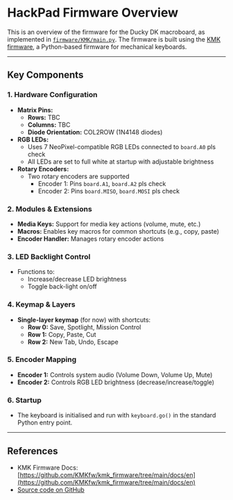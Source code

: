 # HackPad Firmware Overview

This is an overview of the firmware for the Ducky DK macroboard, as implemented in [`firmware/KMK/main.py`](https://github.com/DuckyBoi-XD/HackPad/blob/main/firmware/KMK/main.py). The firmware is built using the [KMK firmware](https://github.com/KMKfw/kmk_firmware), a Python-based firmware for mechanical keyboards.

---

## Key Components

### 1. Hardware Configuration
- **Matrix Pins:**
  - **Rows:** TBC
  - **Columns:** TBC
  - **Diode Orientation:** COL2ROW (1N4148 diodes)
- **RGB LEDs:**
  - Uses 7 NeoPixel-compatible RGB LEDs connected to `board.A0`  pls check
  - All LEDs are set to full white at startup with adjustable brightness
- **Rotary Encoders:**
  - Two rotary encoders are supported
    - Encoder 1: Pins `board.A1`, `board.A2` pls check
    - Encoder 2: Pins `board.MISO`, `board.MOSI` pls check

### 2. Modules & Extensions
- **Media Keys:** Support for media key actions (volume, mute, etc.)
- **Macros:** Enables key macros for common shortcuts (e.g., copy, paste)
- **Encoder Handler:** Manages rotary encoder actions

### 3. LED Backlight Control
- Functions to:
  - Increase/decrease LED brightness
  - Toggle back-light on/off

### 4. Keymap & Layers
- **Single-layer keymap** (for now) with shortcuts:
  - **Row 0:** Save, Spotlight, Mission Control
  - **Row 1:** Copy, Paste, Cut
  - **Row 2:** New Tab, Undo, Escape

### 5. Encoder Mapping
- **Encoder 1:** Controls system audio (Volume Down, Volume Up, Mute)
- **Encoder 2:** Controls RGB LED brightness (decrease/increase/toggle)

### 6. Startup
- The keyboard is initialised and run with `keyboard.go()` in the standard Python entry point.

---

## References

- KMK Firmware Docs: [https://github.com/KMKfw/kmk_firmware/tree/main/docs/en](https://github.com/KMKfw/kmk_firmware/tree/main/docs/en)
- [Source code on GitHub](https://github.com/DuckyBoi-XD/HackPad/blob/main/firmware/KMK/main.py)
